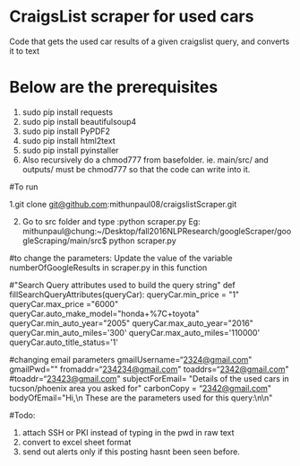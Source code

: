 # CraigsList scraper for used cars

Code that gets the used car results of a given craigslist query, and converts it to text

# Below are the prerequisites
1. sudo pip install requests
2. sudo pip install beautifulsoup4
3. sudo pip install PyPDF2
4. sudo pip install html2text
5. sudo pip install pyinstaller
5. Also recursively do a chmod777 from basefolder. ie. main/src/ and outputs/ must be chmod777 so that the code can write into it.

#To run

1.git clone git@github.com:mithunpaul08/craigslistScraper.git

2. Go to src folder and type :python scraper.py
Eg: mithunpaul@chung:~/Desktop/fall2016NLPResearch/googleScraper/googleScraping/main/src$ python scraper.py

#to change the parameters:
Update the value of the variable numberOfGoogleResults in scraper.py in this function


#"Search Query attributes used to build the query string"
def fillSearchQueryAttributes(queryCar):
    queryCar.min_price = "1"
    queryCar.max_price ="6000"
    queryCar.auto_make_model="honda+%7C+toyota"
    queryCar.min_auto_year="2005"
    queryCar.max_auto_year="2016"
    queryCar.min_auto_miles='300'
    queryCar.max_auto_miles='110000'
    queryCar.auto_title_status='1'

#changing email parameters
gmailUsername=“2324@gmail.com"
gmailPwd=""
fromaddr=“234234@gmail.com"
toaddrs=“2342@gmail.com"
#toaddr=“23423@gmail.com"
subjectForEmail= "Details of the used cars in tucson/phoenix area you asked for"
carbonCopy = “2342@gmail.com"
bodyOfEmail="Hi,\n These are the parameters used for this query:\n\n"


#Todo:
1. attach SSH or PKI instead of typing in the pwd in raw text
2. convert to excel sheet format
3. send out alerts only if this posting hasnt been seen before.
